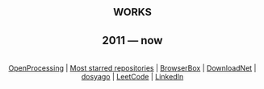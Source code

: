 <h1 align=center style="font-variant:small-caps;">works</h1><h2 align=center>2011 &mdash; now</h2>

<!--
<p align=center>
  <img align=center alt="github rating stats graphic with alternate metrics" src="https://github-readme-stats.vercel.app/api?username=crisdosyago&show_icons=true&theme=blueberry&hide_border=true&count_private=true">
</p>
-->

<p align=center>
  <br>
<a href=https://openprocessing.org/user/15252?view=sketches>OpenProcessing</a> | <a href=https://github.com/00000o1?tab=repositories&q=&type=&language=&sort=stargazers>Most starred repositories</a> | <a href=https://github.com/dosyago/BrowserBoxPro>BrowserBox</a> | <a href=https://github.com/dosyago/DownloadNet>DownloadNet</a> | <a href=https://dosyago.com>dosyago</a> | <a href=https://leetcode.com/dosyago/>LeetCode</a> | <a href=https://linkedin.com/in/cris-dosyago>LinkedIn</a> 
  <br>
</p>

<br>


